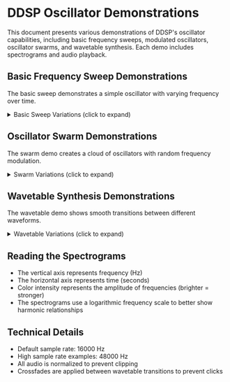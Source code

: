 # DDSP Oscillator Demonstrations

This document presents various demonstrations of DDSP's oscillator capabilities, including basic frequency sweeps, modulated oscillators, oscillator swarms, and wavetable synthesis. Each demo includes spectrograms and audio playback.

## Basic Frequency Sweep Demonstrations

The basic sweep demonstrates a simple oscillator with varying frequency over time.

<details>
<summary>Basic Sweep Variations (click to expand)</summary>

### Original Sweep (0-1000 Hz)
![Basic Sweep Spectrogram](outputs/oscillators/basic_sweep.png)
<audio controls>
  <source src="outputs/oscillators/basic_sweep.wav" type="audio/wav">
</audio>

[Listen to Basic Sweep](outputs/oscillators/basic_sweep.wav)

### Wide Range Sweep (20-8000 Hz)
![Wide Sweep Spectrogram](outputs/oscillators/basic_sweep_wide.png)
<audio controls>
  <source src="outputs/oscillators/basic_sweep_wide.wav" type="audio/wav">
</audio>

### Logarithmic Sweep
![Logarithmic Sweep Spectrogram](outputs/oscillators/basic_sweep_log.png)
<audio controls>
  <source src="outputs/oscillators/basic_sweep_log.wav" type="audio/wav">
</audio>

### Slow Sweep (0-500 Hz)
![Slow Sweep Spectrogram](outputs/oscillators/basic_sweep_slow.png)
<audio controls>
  <source src="outputs/oscillators/basic_sweep_slow.wav" type="audio/wav">
</audio>

### High Sample Rate (48kHz)
![High Sample Rate Sweep Spectrogram](outputs/oscillators/basic_sweep_48k.png)
<audio controls>
  <source src="outputs/oscillators/basic_sweep_48k.wav" type="audio/wav">
</audio>

</details>

## Oscillator Swarm Demonstrations

The swarm demo creates a cloud of oscillators with random frequency modulation.

<details>
<summary>Swarm Variations (click to expand)</summary>

### Original Swarm (100 oscillators)
![Swarm Spectrogram](outputs/oscillators/swarm.png)
<audio controls>
  <source src="outputs/oscillators/swarm.wav" type="audio/wav">
</audio>

### Dense Swarm (200 oscillators)
![Dense Swarm Spectrogram](outputs/oscillators/swarm_dense.png)
<audio controls>
  <source src="outputs/oscillators/swarm_dense.wav" type="audio/wav">
</audio>

### Sparse Swarm (50 oscillators)
![Sparse Swarm Spectrogram](outputs/oscillators/swarm_sparse.png)
<audio controls>
  <source src="outputs/oscillators/swarm_sparse.wav" type="audio/wav">
</audio>

### Chaos Swarm (Wide range, deep modulation)
![Chaos Swarm Spectrogram](outputs/oscillators/swarm_chaos.png)
<audio controls>
  <source src="outputs/oscillators/swarm_chaos.wav" type="audio/wav">
</audio>

### High Sample Rate Swarm (48kHz)
![High Sample Rate Swarm Spectrogram](outputs/oscillators/swarm_48k.png)
<audio controls>
  <source src="outputs/oscillators/swarm_48k.wav" type="audio/wav">
</audio>

</details>

## Wavetable Synthesis Demonstrations

The wavetable demo shows smooth transitions between different waveforms.

<details>
<summary>Wavetable Variations (click to expand)</summary>

### Original (Sine → Triangle → Square)
![Wavetable Spectrogram](outputs/oscillators/wavetable.png)
<audio controls>
  <source src="outputs/oscillators/wavetable.wav" type="audio/wav">
</audio>

### Sawtooth Variation (Sine → Saw → Square)
![Sawtooth Wavetable Spectrogram](outputs/oscillators/wavetable_saw.png)
<audio controls>
  <source src="outputs/oscillators/wavetable_saw.wav" type="audio/wav">
</audio>

### Complex Harmonics
![Complex Wavetable Spectrogram](outputs/oscillators/wavetable_complex.png)
<audio controls>
  <source src="outputs/oscillators/wavetable_complex.wav" type="audio/wav">
</audio>

### High Pitch (440 Hz)
![High Pitch Wavetable Spectrogram](outputs/oscillators/wavetable_high.png)
<audio controls>
  <source src="outputs/oscillators/wavetable_high.wav" type="audio/wav">
</audio>

### Low Pitch (110 Hz)
![Low Pitch Wavetable Spectrogram](outputs/oscillators/wavetable_low.png)
<audio controls>
  <source src="outputs/oscillators/wavetable_low.wav" type="audio/wav">
</audio>

### High Sample Rate (48kHz)
![High Sample Rate Wavetable Spectrogram](outputs/oscillators/wavetable_48k.png)
<audio controls>
  <source src="outputs/oscillators/wavetable_48k.wav" type="audio/wav">
</audio>

</details>

## Reading the Spectrograms

- The vertical axis represents frequency (Hz)
- The horizontal axis represents time (seconds)
- Color intensity represents the amplitude of frequencies (brighter = stronger)
- The spectrograms use a logarithmic frequency scale to better show harmonic relationships

## Technical Details

- Default sample rate: 16000 Hz
- High sample rate examples: 48000 Hz
- All audio is normalized to prevent clipping
- Crossfades are applied between wavetable transitions to prevent clicks
